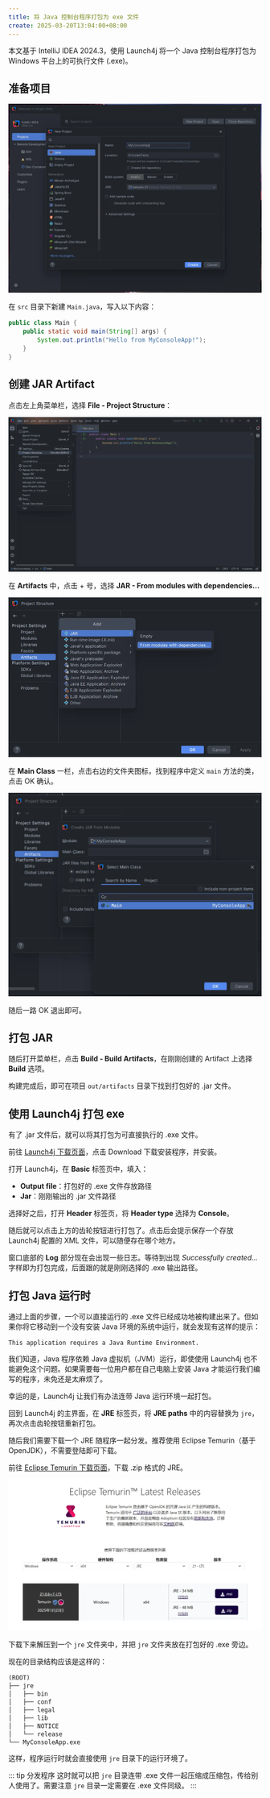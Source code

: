 ```yaml
---
title: 将 Java 控制台程序打包为 exe 文件
create: 2025-03-20T13:04:00+08:00
---
```


本文基于 IntelliJ IDEA 2024.3，使用 Launch4j 将一个 Java 控制台程序打包为 Windows 平台上的可执行文件 (.exe)。

## 准备项目

![创建项目](./create-project.webp)

在 `src` 目录下新建 `Main.java`，写入以下内容：

```java
public class Main {
    public static void main(String[] args) {
        System.out.println("Hello from MyConsoleApp!");
    }
}
```

## 创建 JAR Artifact

点击左上角菜单栏，选择 **File - Project Structure**：

![打开项目结构设置](./open-project-structure.webp)

在 **Artifacts** 中，点击 + 号，选择 **JAR - From modules with dependencies...**

![创建 JAR Artifact](./create-artifact.webp)

在 **Main Class** 一栏，点击右边的文件夹图标，找到程序中定义 `main` 方法的类，点击 OK 确认。

![选择程序入口点](./find-entrypoint.webp)

随后一路 OK 退出即可。

## 打包 JAR

随后打开菜单栏，点击 **Build - Build Artifacts**，在刚刚创建的 Artifact 上选择 **Build** 选项。

构建完成后，即可在项目 `out/artifacts` 目录下找到打包好的 .jar 文件。

## 使用 Launch4j 打包 exe

有了 .jar 文件后，就可以将其打包为可直接执行的 .exe 文件。

前往 [Launch4j 下载页面](https://sourceforge.net/projects/launch4j/)，点击 Download 下载安装程序，并安装。

打开 Launch4j，在 **Basic** 标签页中，填入：

- **Output file**：打包好的 .exe 文件存放路径
- **Jar**：刚刚输出的 .jar 文件路径

选择好之后，打开 **Header** 标签页，将 **Header type** 选择为 **Console**。

随后就可以点击上方的齿轮按钮进行打包了。点击后会提示保存一个存放 Launch4j 配置的 XML 文件，可以随便存在哪个地方。

窗口底部的 **Log** 部分现在会出现一些日志。等待到出现 *Successfully created...* 字样即为打包完成，后面跟的就是刚刚选择的 .exe 输出路径。

## 打包 Java 运行时

通过上面的步骤，一个可以直接运行的 .exe 文件已经成功地被构建出来了。但如果你将它移动到一个没有安装 Java 环境的系统中运行，就会发现有这样的提示：

```
This application requires a Java Runtime Environment.
```

我们知道，Java 程序依赖 Java 虚拟机（JVM）运行，即使使用 Launch4j 也不能避免这个问题。如果需要每一位用户都在自己电脑上安装 Java 才能运行我们编写的程序，未免还是太麻烦了。

幸运的是，Launch4j 让我们有办法连带 Java 运行环境一起打包。

回到 Launch4j 的主界面，在 **JRE** 标签页，将 **JRE paths** 中的内容替换为 `jre`，再次点击齿轮按钮重新打包。

随后我们需要下载一个 JRE 随程序一起分发。推荐使用 Eclipse Temurin（基于 OpenJDK），不需要登陆即可下载。

前往 [Eclipse Temurin 下载页面](https://adoptium.net/zh-CN/temurin/releases/)，下载 .zip 格式的 JRE。

![右边的版本是 Java 版本](./download-jre.webp)

下载下来解压到一个 `jre` 文件夹中，并把 `jre` 文件夹放在打包好的 .exe 旁边。

现在的目录结构应该是这样的：

```
(ROOT)
├── jre
│   ├── bin
│   ├── conf
│   ├── legal
│   ├── lib
│   ├── NOTICE
│   └── release
└── MyConsoleApp.exe
```

这样，程序运行时就会直接使用 `jre` 目录下的运行环境了。

::: tip 分发程序
这时就可以把 `jre` 目录连带 .exe 文件一起压缩成压缩包，传给别人使用了。需要注意 `jre` 目录一定需要在 .exe 文件同级。
:::
